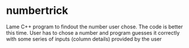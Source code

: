 # numbertrick
Lame C++ program to findout the number user chose. 
The code is better this time.
User has to chose a number and program guesses it correctly with some series of inputs (column details) provided by the user
